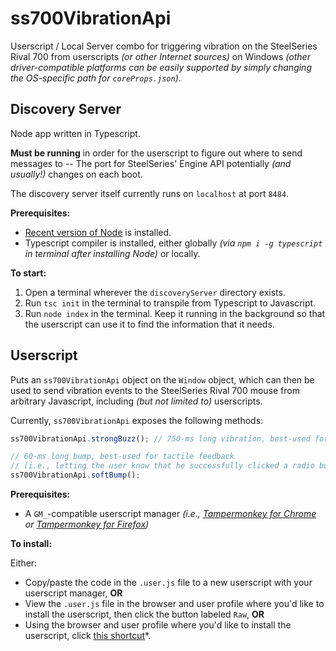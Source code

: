 # ss700VibrationApi

Userscript / Local Server combo for triggering vibration on the SteelSeries Rival 700 from userscripts *(or other Internet sources)* on Windows *(other driver-compatible platforms can be easily supported by simply changing the OS-specific path for ```coreProps.json```)*.

## Discovery Server

Node app written in Typescript.

**Must be running** in order for the userscript to figure out where to send messages to -- The port for SteelSeries' Engine API potentially *(and usually!)* changes on each boot.

The discovery server itself currently runs on ```localhost``` at port ```8484```.

**Prerequisites:**

- [Recent version of Node](https://nodejs.org/en/download/) is installed.
- Typescript compiler is installed, either globally *(via ```npm i -g typescript``` in terminal after installing Node)* or locally.

**To start:** 

1. Open a terminal wherever the ```discoveryServer``` directory exists.  
2. Run ```tsc init``` in the terminal to transpile from Typescript to Javascript.
3. Run ```node index``` in the terminal. Keep it running in the background so that the userscript can use it to find the information that it needs.

## Userscript

Puts an ```ss700VibrationApi``` object on the ```Window``` object, which can then be used to send vibration events to the SteelSeries Rival 700 mouse from arbitrary Javascript, including *(but not limited to)* userscripts.

Currently, ```ss700VibrationApi``` exposes the following methods:

```javascript
ss700VibrationApi.strongBuzz(); // 750-ms long vibration, best-used for notifications.

// 60-ms long bump, best-used for tactile feedback
// (i.e., letting the user know that he successfully clicked a radio button rather than missing it).
ss700VibrationApi.softBump(); 
```

**Prerequisites:**

- A ```GM_```-compatible userscript manager *(i.e., [Tampermonkey for Chrome](https://chrome.google.com/webstore/detail/tampermonkey/dhdgffkkebhmkfjojejmpbldmpobfkfo?hl=en) or [Tampermonkey for Firefox](https://addons.mozilla.org/en-US/firefox/addon/tampermonkey/))*

**To install:**

Either:
- Copy/paste the code in the ```.user.js``` file to a new userscript with your userscript manager, **OR**
- View the ```.user.js``` file in the browser and user profile where you'd like to install the userscript, then click the button labeled ```Raw```, **OR**
- Using the browser and user profile where you'd like to install the userscript, click [this shortcut](https://github.com/salembeats/ss700VibrationApi/raw/master/userscript/ss700VibrationApi.user.js)*.
